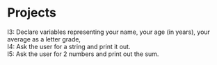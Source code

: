 # Projects
I3: Declare variables representing your name, your age (in years), your average as a letter grade,   
I4: Ask the user for a string and print it out.  
I5: Ask the user for 2 numbers and print out the sum.
